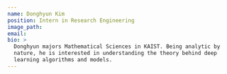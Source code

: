 ```yaml
---
name: Donghyun Kim
position: Intern in Research Engineering
image_path:
email:
bio: >
  Donghyun majors Mathematical Sciences in KAIST. Being analytic by
  nature, he is interested in understanding the theory behind deep
  learning algorithms and models.
---
```

